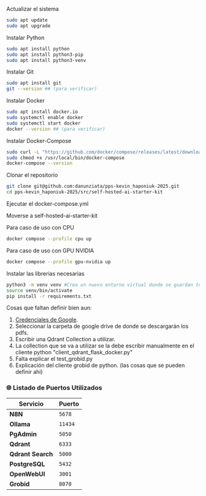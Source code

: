 Actualizar el sistema
  
  ```sh
  sudo apt update
  sudo apt upgrade
  ```


Instalar Python
  ```sh
  sudo apt install python
  sudo apt install python3-pip
  sudo apt install python3-venv
  ```

Instalar Git

  ```sh
  sudo apt install git
  git --version ## (para verificar)
  ```

Instalar Docker

  ```sh
  sudo apt install docker.io
  sudo systemctl enable docker
  sudo systemctl start docker
  docker --version ## (para verificar)
  ```

Instalar Docker-Compose

  ```sh
  sudo curl -L "https://github.com/docker/compose/releases/latest/download/docker-compose-$(uname -s)-$(uname -m)" -o /usr/local/bin/docker-compose
  sudo chmod +x /usr/local/bin/docker-compose
  docker-compose --version
  ```

Clonar el repositorio

  ```sh
  git clone git@github.com:danunziata/pps-kevin_haponiuk-2025.git
  cd pps-kevin_haponiuk-2025/src/self-hosted-ai-starter-kit
  ```

Ejecutar el docker-compose.yml

Moverse a self-hosted-ai-starter-kit


  Para caso de uso con CPU
  ```sh
  docker compose --profile cpu up
  ```

  Para caso de uso con GPU NVIDIA
  ```sh
  docker compose --profile gpu-nvidia up
  ```

Instalar las librerias necesarias

  ```sh
  python3 -m venv venv #Crea un nuevo entorno virtual donde se guardan todas las librerias a utilizar
  source venv/bin/activate
  pip install -r requirements.txt
  ```


Cosas que faltan definir bien aun:

1. [Credenciales de Google](../../pruebas/01_install-n8n/#credenciales-de-google).
2. Seleccionar la carpeta de google drive de donde se descargarán los pdfs.
3. Escribir una Qdrant Collection a utilizar.
4. La collection que se va a utilizar se la debe escribir manualmente en el cliente python "client_qdrant_flask_docker.py"
5. Falta explicar el test_grobid.py
6. Explicación del cliente grobid de python. (las cosas que se pueden definir ahí)



### 🌐 Listado de Puertos Utilizados



| Servicio | Puerto |
|----------|--------|
| **N8N** | `5678` |
| **Ollama** | `11434` |
| **PgAdmin** | `5050` |
| **Qdrant** | `6333` |
| **Qdrant Search** | `5000` |
| **PostgreSQL** | `5432` |
| **OpenWebUI** | `3001` |
| **Grobid** | `8070` |

